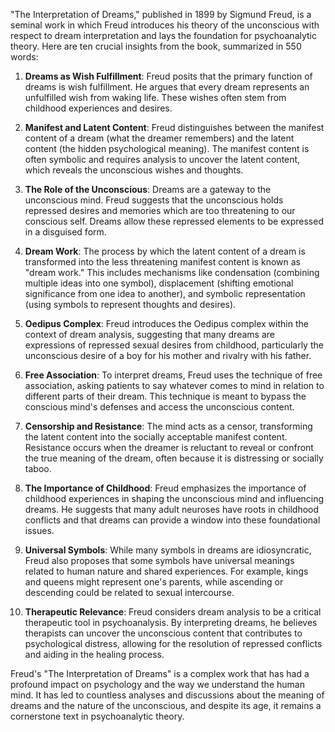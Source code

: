 "The Interpretation of Dreams," published in 1899 by Sigmund Freud, is a seminal work in which Freud introduces his theory of the unconscious with respect to dream interpretation and lays the foundation for psychoanalytic theory. Here are ten crucial insights from the book, summarized in 550 words:

1. **Dreams as Wish Fulfillment**: Freud posits that the primary function of dreams is wish fulfillment. He argues that every dream represents an unfulfilled wish from waking life. These wishes often stem from childhood experiences and desires.

2. **Manifest and Latent Content**: Freud distinguishes between the manifest content of a dream (what the dreamer remembers) and the latent content (the hidden psychological meaning). The manifest content is often symbolic and requires analysis to uncover the latent content, which reveals the unconscious wishes and thoughts.

3. **The Role of the Unconscious**: Dreams are a gateway to the unconscious mind. Freud suggests that the unconscious holds repressed desires and memories which are too threatening to our conscious self. Dreams allow these repressed elements to be expressed in a disguised form.

4. **Dream Work**: The process by which the latent content of a dream is transformed into the less threatening manifest content is known as "dream work." This includes mechanisms like condensation (combining multiple ideas into one symbol), displacement (shifting emotional significance from one idea to another), and symbolic representation (using symbols to represent thoughts and desires).

5. **Oedipus Complex**: Freud introduces the Oedipus complex within the context of dream analysis, suggesting that many dreams are expressions of repressed sexual desires from childhood, particularly the unconscious desire of a boy for his mother and rivalry with his father.

6. **Free Association**: To interpret dreams, Freud uses the technique of free association, asking patients to say whatever comes to mind in relation to different parts of their dream. This technique is meant to bypass the conscious mind's defenses and access the unconscious content.

7. **Censorship and Resistance**: The mind acts as a censor, transforming the latent content into the socially acceptable manifest content. Resistance occurs when the dreamer is reluctant to reveal or confront the true meaning of the dream, often because it is distressing or socially taboo.

8. **The Importance of Childhood**: Freud emphasizes the importance of childhood experiences in shaping the unconscious mind and influencing dreams. He suggests that many adult neuroses have roots in childhood conflicts and that dreams can provide a window into these foundational issues.

9. **Universal Symbols**: While many symbols in dreams are idiosyncratic, Freud also proposes that some symbols have universal meanings related to human nature and shared experiences. For example, kings and queens might represent one's parents, while ascending or descending could be related to sexual intercourse.

10. **Therapeutic Relevance**: Freud considers dream analysis to be a critical therapeutic tool in psychoanalysis. By interpreting dreams, he believes therapists can uncover the unconscious content that contributes to psychological distress, allowing for the resolution of repressed conflicts and aiding in the healing process.

Freud's "The Interpretation of Dreams" is a complex work that has had a profound impact on psychology and the way we understand the human mind. It has led to countless analyses and discussions about the meaning of dreams and the nature of the unconscious, and despite its age, it remains a cornerstone text in psychoanalytic theory.